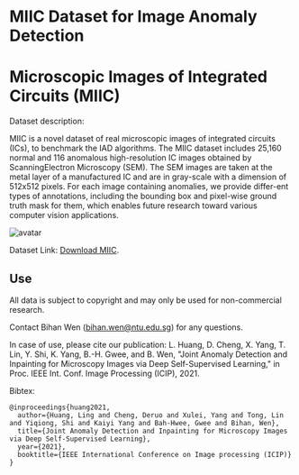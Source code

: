 # MIIC Dataset for Image Anomaly Detection
Microscopic Images of Integrated Circuits (MIIC)
=============

Dataset description:

MIIC is a novel dataset of real microscopic images of integrated circuits (ICs), to benchmark the IAD algorithms. The MIIC dataset includes 25,160 normal and 116 anomalous high-resolution IC images obtained by ScanningElectron Microscopy (SEM). The SEM images are taken at the metal layer of a manufactured IC and are in gray-scale with a dimension of 512x512 pixels. For each image containing anomalies, we provide differ-ent types of annotations, including the bounding box and pixel-wise ground truth mask for them, which enables future research toward various computer vision applications.

![avatar](./MIIC-example.png)

Dataset Link: [Download MIIC](https://researchdata.ntu.edu.sg/dataset.xhtml?persistentId=doi:10.21979/N9/WBLTFI).

Use
---
All data is subject to copyright and may only be used for non-commercial research. 

Contact Bihan Wen (bihan.wen@ntu.edu.sg) for any questions.

In case of use, please cite our publication:
L. Huang, D. Cheng, X. Yang, T. Lin, Y. Shi, K. Yang, B.-H. Gwee, and B. Wen, "Joint Anomaly Detection and Inpainting for Microscopy Images via Deep Self-Supervised Learning," in Proc. IEEE Int. Conf. Image Processing (ICIP), 2021.

Bibtex:
```
@inproceedings{huang2021,
  author={Huang, Ling and Cheng, Deruo and Xulei, Yang and Tong, Lin and Yiqiong, Shi and Kaiyi Yang and Bah-Hwee, Gwee and Bihan, Wen},
  title={Joint Anomaly Detection and Inpainting for Microscopy Images via Deep Self-Supervised Learning},
  year={2021},
  booktitle={IEEE International Conference on Image processing (ICIP)}
}
```

